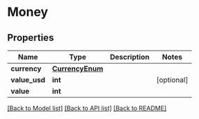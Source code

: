 # Money

## Properties
Name | Type | Description | Notes
------------ | ------------- | ------------- | -------------
**currency** | [**CurrencyEnum**](CurrencyEnum.md) |  | 
**value_usd** | **int** |  | [optional] 
**value** | **int** |  | 

[[Back to Model list]](../README.md#documentation-for-models) [[Back to API list]](../README.md#documentation-for-api-endpoints) [[Back to README]](../README.md)

